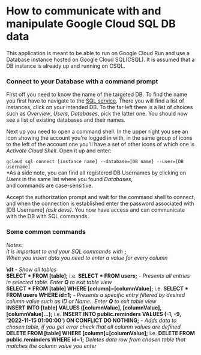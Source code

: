 # How to communicate with and manipulate Google Cloud SQL DB data
This application is meant to be able to run on Google Cloud Run and use a Database instance hosted on Google Cloud SQL(CSQL).
It is assumed that a DB instance is already up and running on CSQL.

### Connect to your Database with a command prompt
First off you need to know the name of the targeted DB. To find the name you first have to navigate to the [SQL service](https://console.cloud.google.com/sql).
There you will find a list of instances, click on your intended DB. To the far left there is a list of choices such as
*Overview*, *Users*, *Databases*, pick the latter one. You should now see a list of existing databases and their names.

Next up you need to open a command shell. In the upper right you see an icon showing the account you're logged in with,
in the same group of icons to the left of the account one you'll have a set of other icons of which one is *Activate Cloud Shell*.
Open it up and enter:

```gcloud sql connect [instance name] --database=[DB name] --user=[DB username]```  
*As a side note, you can find all registered DB Usernames by clicking on *Users* in the same list where you found *Databases*,  
and commands are case-sensitive.

Accept the authorization prompt and wait for the command shell to connect, and when the connection is established enter
the password associated with [DB Username] *(ask devs)*. You now have access and can communicate with the DB with SQL commands.


### Some common commands

*Notes:*  
*it is important to end your SQL commands with* **;**  
*When you insert data you need to enter a value for every column*

**\dt** - *Show all tables*  
**SELECT * FROM [table];**  i.e. **SELECT * FROM users;** - *Presents all entries in selected table. Enter **Q** to exit table view*  
**SELECT * FROM [table] WHERE [column]=[columnValue];** i.e. **SELECT * FROM users WHERE id=1;** - *Presents a specific entry
filtered by desired column value such as ID or Name.. Enter **Q** to exit table view*  
**INSERT INTO [table] VALUES ([columnValue], [columnValue], [columnValue]...);** i.e. **INSERT INTO public.reminders VALUES (-1, -9, '2022-11-15 01:00:00') ON CONFLICT DO NOTHING;** -
*Adds data to chosen table, if you get error check that all column values are defined*  
**DELETE FROM [table] WHERE [column]=[columnValue];** i.e. **DELETE FROM public.reminders WHERE id=1;**
*Deletes data row from chosen table that matches the column value you enter*  